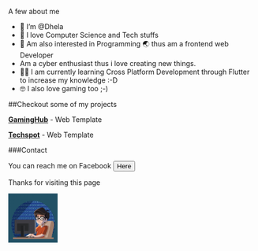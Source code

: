 A few about me
- 👋 I’m @Dhela
- 🌱 I love Computer Science and Tech stuffs
- 👀 Am also interested in Programming 🌏 thus am a frontend web Developer
- Am a cyber enthusiast thus i love creating new things. 
- 👩‍💻 I am currently learning Cross Platform Development through Flutter to increase my knowledge :-D
- 🤓 I also love gaming too ;-)


##Checkout some of my projects

**[GamingHub](https://dhela19.github.io/GamingHub)** - Web Template

**[Techspot](https://dhela19.githu.io/Techspot)** - Web Template
<br>



###Contact

You can reach me on Facebook <a href="https://m.facebook.com/dhela.frank"><button id="contact">Here</button></a>

Thanks for visiting this page

<div id="img_cont"><img src="./test.jpg" width=100cm height=100cm alt="Dhela Frank Avater representation" id="img1"></div>



<!---
Dhela19/Dhela19 is a ✨ special ✨ repository because its `README.md` (this file) appears on your GitHub profile.
You can click the Preview link to take a look at your changes.
--->
